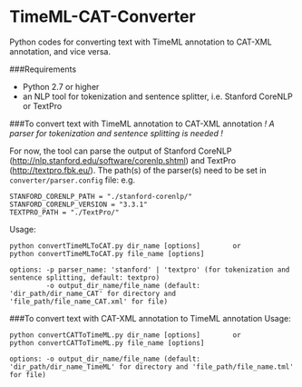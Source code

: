 TimeML-CAT-Converter
====================

Python codes for converting text with TimeML annotation to CAT-XML annotation, and vice versa.

###Requirements
* Python 2.7 or higher
* an NLP tool for tokenization and sentence splitter, i.e. Stanford CoreNLP or TextPro

###To convert text with TimeML annotation to CAT-XML annotation
_! A parser for tokenization and sentence splitting is needed !_

For now, the tool can parse the output of Stanford CoreNLP (http://nlp.stanford.edu/software/corenlp.shtml) and TextPro (http://textpro.fbk.eu/).
The path(s) of the parser(s) need to be set in `converter/parser.config` file:
e.g.
```
STANFORD_CORENLP_PATH = "./stanford-corenlp/"
STANFORD_CORENLP_VERSION = "3.3.1"
TEXTPRO_PATH = "./TextPro/"
```

Usage:
```
python convertTimeMLToCAT.py dir_name [options]        or
python convertTimeMLToCAT.py file_name [options]

options: -p parser_name: 'stanford' | 'textpro' (for tokenization and sentence splitting, default: textpro)
         -o output_dir_name/file_name (default: 'dir_path/dir_name_CAT' for directory and 'file_path/file_name_CAT.xml' for file)
```   
             
###To convert text with CAT-XML annotation to TimeML annotation
Usage:
```
python convertCATToTimeML.py dir_name [options]        or
python convertCATToTimeML.py file_name [options]

options: -o output_dir_name/file_name (default: 'dir_path/dir_name_TimeML' for directory and 'file_path/file_name.tml' for file)
```
      
